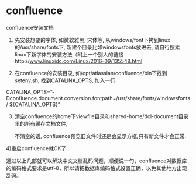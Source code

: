 # confluence
confluence安装文档

1) 先安装想要的字体, 如微软雅黑, 宋体等, 从windows/font下拷到linux的/usr/share/fonts下,
新建个目录比如windowsfonts放进去, 请自行搜索linux下新字体的安装方法（附上一个别人的链接http://www.linuxidc.com/Linux/2016-09/135548.html


2) 在confluence的安装目录, 如/opt/atlassian/confluence/bin下找到setenv.sh, 找到CATALINA_OPTS, 加入一行

CATALINA_OPTS=”-Dconfluence.document.conversion.fontpath=/usr/share/fonts/windowsfonts/ ${CATALINA_OPTS}”


3) 清空confluence的home下viewfile目录和shared-home/dcl-document目录里的所有缓存文档文件,

   不清空的话, confluence预览旧文件时还是会显示方框,只有新文件才会正常.
   
   
 4)重启confluence就OK了
 
 
 
 通过以上几部就可以解决中文文档乱码问题，顺便说一句，confluence对数据库的编码格式要求是utf-8，所以请把数据库编码格式设置正确，以免其他地方出现乱码。
